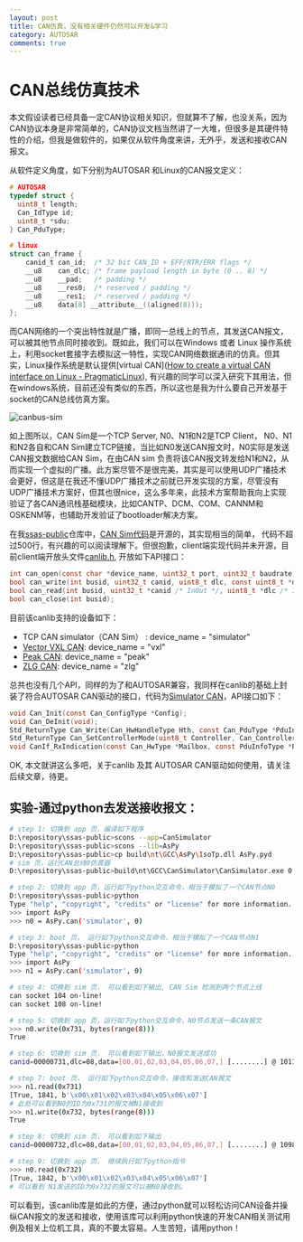 ```yaml
---
layout: post
title: CAN仿真，没有相关硬件仍然可以开发&学习
category: AUTOSAR
comments: true
---
```


# CAN总线仿真技术

本文假设读者已经具备一定CAN协议相关知识，但就算不了解，也没关系，因为CAN协议本身是非常简单的，CAN协议文档当然讲了一大堆，但很多是其硬件特性的介绍，但我是做软件的，如果仅从软件角度来讲，无外乎，发送和接收CAN报文。

从软件定义角度，如下分别为AUTOSAR 和Linux的CAN报文定义：

 ```c
 # AUTOSAR
 typedef struct {
   uint8_t length;
   Can_IdType id;
   uint8_t *sdu;
 } Can_PduType;
 
 # linux
 struct can_frame {
     canid_t can_id;  /* 32 bit CAN_ID + EFF/RTR/ERR flags */
     __u8    can_dlc; /* frame payload length in byte (0 .. 8) */
     __u8    __pad;   /* padding */
     __u8    __res0;  /* reserved / padding */
     __u8    __res1;  /* reserved / padding */
     __u8    data[8] __attribute__((aligned(8)));
 };
 ```

而CAN网络的一个突出特性就是广播，即同一总线上的节点，其发送CAN报文，可以被其他节点同时接收到。既如此，我们可以在Windows 或者 Linux 操作系统上，利用socket套接字去模拟这一特性，实现CAN网络数据通讯的仿真。但其实，Linux操作系统是默认提供[virtual CAN]([How to create a virtual CAN interface on Linux - PragmaticLinux](https://www.pragmaticlinux.com/2021/10/how-to-create-a-virtual-can-interface-on-linux/)), 有兴趣的同学可以深入研究下其用法，但在windows系统，目前还没有类似的东西，所以这也是我为什么要自己开发基于socket的CAN总线仿真方案。

![canbus-sim](/ssas-public/images/canbus-sim.png)

如上图所以，CAN Sim是一个TCP Server, N0、N1和N2是TCP Client， N0、N1和N2各自和CAN Sim建立TCP链接，当比如N0发送CAN报文时，N0实际是发送CAN报文数据给CAN Sim，在由CAN sim 负责将该CAN报文转发给N1和N2，从而实现一个虚拟的广播。此方案尽管不是很完美，其实是可以使用UDP广播技术会更好，但这是在我还不懂UDP广播技术之前就已开发实现的方案，尽管没有UDP广播技术方案好，但其也很nice，这么多年来，此技术方案帮助我向上实现验证了各CAN通讯栈基础模块，比如CANTP、DCM、COM、CANNM和OSKENM等，也辅助开发验证了bootloader解决方案。

在我[ssas-public](https://github.com/autoas/ssas-public)仓库中，[CAN Sim代码](https://github.com/autoas/ssas-public/tools/libraries/Can/utils/can_simulator.c)是开源的，其实现相当的简单， 代码不超过500行，有兴趣的可以阅读理解下。但很抱歉，client端实现代码并未开源，目前client端开放头文件[canlib.h](https://github.com/autoas/ssas-public/tools/libraries/Can/include/canlib.h), 开放如下API接口：

```c
int can_open(const char *device_name, uint32_t port, uint32_t baudrate);
bool can_write(int busid, uint32_t canid, uint8_t dlc, const uint8_t *data);
bool can_read(int busid, uint32_t *canid /* InOut */, uint8_t *dlc /* InOut */, uint8_t *data);
bool can_close(int busid);
```

目前该canlib支持的设备如下：

* TCP CAN simulator（CAN Sim） : device_name = "simulator"
* [Vector VXL CAN](https://www.vector.com/int/en/products/products-a-z/libraries-drivers/xl-driver-library/): device_name = "vxl"
* [Peak CAN](https://www.peak-system.com/): device_name = "peak"
* [ZLG CAN](https://www.zlg.cn/can/can/index.html): device_name = "zlg"

总共也没有几个API，同样的为了和AUTOSAR兼容，我同样在canlib的基础上封装了符合AUTOSAR CAN驱动的接口，代码为[Simulator CAN](https://github.com/autoas/ssas-public/tree/master/app/platform/simulator/src/Can.c)，API接口如下：

```c
void Can_Init(const Can_ConfigType *Config);
void Can_DeInit(void);
Std_ReturnType Can_Write(Can_HwHandleType Hth, const Can_PduType *PduInfo);
Std_ReturnType Can_SetControllerMode(uint8_t Controller, Can_ControllerStateType Transition);
void CanIf_RxIndication(const Can_HwType *Mailbox, const PduInfoType *PduInfoPtr);
```

OK, 本文就讲这么多吧，关于canlib 及其 AUTOSAR CAN驱动如何使用，请关注后续文章，待更。



## 实验-通过python去发送接收报文：

```sh
# step 1: 切换到 app 页，编译如下程序
D:\repository\ssas-public>scons --app=CanSimulator
D:\repository\ssas-public>scons --lib=AsPy
D:\repository\ssas-public>cp build\nt\GCC\AsPy\IsoTp.dll AsPy.pyd
# sim 页，运行CAN总线0仿真器
D:\repository\ssas-public>build\nt\GCC\CanSimulator\CanSimulator.exe 0

# step 2: 切换到 app 页，运行如下python交互命令，相当于模拟了一个CAN节点N0
D:\repository\ssas-public>python
Type "help", "copyright", "credits" or "license" for more information.
>>> import AsPy
>>> n0 = AsPy.can('simulator', 0)

# step 3: boot 页， 运行如下python交互命令，相当于模拟了一个CAN节点N1
D:\repository\ssas-public>python
Type "help", "copyright", "credits" or "license" for more information.
>>> import AsPy
>>> n1 = AsPy.can('simulator', 0)

# step 4: 切换到 sim 页， 可以看到如下输出, CAN Sim 检测到两个节点上线
can socket 104 on-line!
can socket 108 on-line!

# step 5: 切换到 app 页，运行如下python交互命令，N0节点发送一条CAN报文
>>> n0.write(0x731, bytes(range(8)))
True

# step 6: 切换到 sim 页， 可以看到如下输出，N0报文发送成功
canid=00000731,dlc=08,data=[00,01,02,03,04,05,06,07,] [........] @ 1011.104675 s rel 625132.69 ms

# step 7: boot 页， 运行如下python交互命令，接收和发送CAN报文
>>> n1.read(0x731)
[True, 1841, b'\x00\x01\x02\x03\x04\x05\x06\x07']
# 此处可以看到N0的ID为0x731的报文被N1接收到
>>> n1.write(0x732, bytes(range(8)))
True

# step 8: 切换到 sim 页， 可以看到如下输出
canid=00000732,dlc=08,data=[00,01,02,03,04,05,06,07,] [........] @ 1098.185181 s rel 87080.51 ms

# step 9: 切换到 app 页， 继续执行如下python指令
>>> n0.read(0x732)
[True, 1842, b'\x00\x01\x02\x03\x04\x05\x06\x07']
# 可以看到 N1发送的ID为0x732的报文可以被N0接收到。
```

可以看到，该canlib库是如此的方便，通过python就可以轻松访问CAN设备并操纵CAN报文的发送和接收，使用该库可以利用python快速的开发CAN相关测试用例及相关上位机工具，真的不要太容易。人生苦短，请用python！
